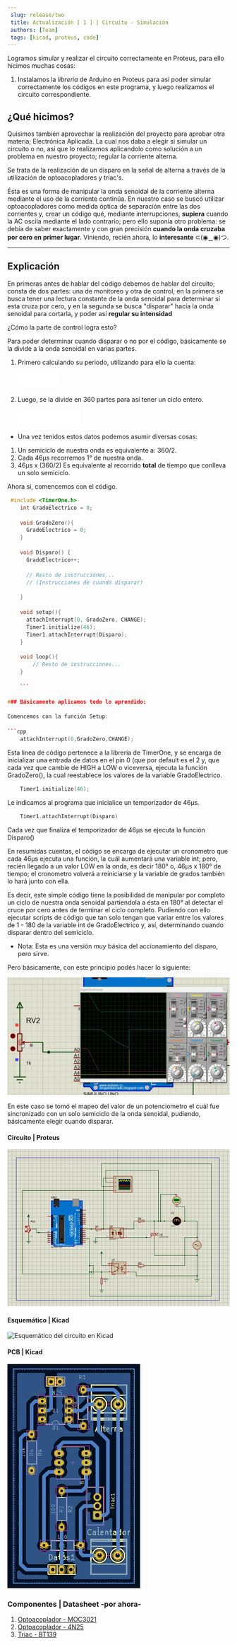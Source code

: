 ```yaml
---
 slug: release/two
 title: Actualización [ 1 ] | Circuito - Simulación
 authors: [Team]
 tags: [kicad, proteus, code]
---
```


Logramos simular y realizar el circuito correctamente en Proteus, para ello hicimos muchas cosas:

1. Instalamos la *libreria* de Arduino en Proteus para así poder simular correctamente los códigos en este programa, y luego realizamos el circuito correspondiente.

## ¿Qué hicimos?

Quisimos también aprovechar la realización del proyecto para aprobar otra materia; Electrónica Aplicada. La cual nos daba a elegir si simular un circuito o no, así que lo realizamos aplicandolo como solución a un problema en nuestro proyecto; regular la corriente alterna.

Se trata de la realización de un disparo en la señal de alterna a través de la utilización de optoacopladores y triac's.

Ésta es una forma de manipular la onda senoidal de la corriente alterna mediante el uso de la corriente continúa. En nuestro caso se buscó utilizar optoacopladores como medida óptica de separación entre las dos corrientes y, crear un código qué, mediante interrupciones, **supiera** cuando la AC oscila mediante el lado contrario; pero ello suponía otro problema: se debía de saber exactamente y con gran precisión **cuando la onda cruzaba por cero en primer lugar**. Viniendo, recién ahora, lo **interesante** ⊂(◉‿◉)つ.

---

## Explicación 

En primeras antes de hablar del código debemos de hablar del circuito; consta de dos partes: una de monitoreo y otra de control, en la primera se busca tener una lectura constante de la onda senoidal para determinar sí esta cruza por cero, y en la segunda se busca "disparar" hacía la onda senoidal para cortarla, y poder así **regular su intensidad**

¿Cómo la parte de control logra esto?

Para poder determinar cuando disparar o no por el código, básicamente se la divide a la onda senoidal en varias partes.
1. Primero calculando su periodo, utilizando para ello la cuenta:

   ![Calculo Uno](../Ref/CalculoUno.png)

2. Luego, se la divide en 360 partes para así tener un ciclo entero.

   ![Calculo Dos](../Ref/CalculoDos.png)

+ Una vez tenidos estos datos podemos asumir diversas cosas:

1. Un semiciclo de nuestra onda es equivalente a: 360/2.
2. Cada 46μs recorremos 1° de nuestra onda.
3. 46μs x (360/2) Es equivalente al recorrido **total** de tiempo que conlleva un solo semiciclo.

Ahora sí, comencemos con el código. 

```cpp
 #include <TimerOne.h>
    int GradoElectrico = 0;
    
    void GradoZero(){
      GradoElectrico = 0;
    }

    void Disparo() {
      GradoElectrico++;

      // Resto de instrucciones...
      // (Instrucciones de cuando disparar)
      
    }
    
    void setup(){
      attachInterrupt(0, GradoZero, CHANGE);
      Timer1.initialize(46);
      Timer1.attachInterrupt(Disparo);
    }

    void loop(){ 
        // Resto de instrucciones... 
    }
    
    ```

### Básicamente aplicamos todo lo aprendido: 

Comencemos con la función Setup:

```cpp
    attachInterrupt(0,GradoZero,CHANGE);
```

Esta linea de código pertenece a la libreria de TimerOne, y se encarga de inicializar una entrada de datos en el pin 0 (que por default es el 2 y, que cada vez que cambie de HIGH a LOW o viceversa, ejecuta la función GradoZero(), la cual reestablece los valores de la variable GradoElectrico.

```cpp
    Timer1.initialize(46);
```

Le indicamos al programa que inicialice un temporizador de 46μs.

```cpp
    Timer1.attachInterrupt(Disparo)
```


Cada vez que finaliza el temporizador de 46μs se ejecuta la función Disparo()

En resumidas cuentas, el código se encarga de ejecutar un cronometro que cada 46μs ejecuta una función, la cuál aumentará una variable int; pero, recién llegado a un valor LOW en la onda, es decir 180° o, 46μs x 180° de tiempo; el cronometro volverá a reiniciarse y la variable de grados también lo hará junto con ella.


Es decir, este simple código tiene la posibilidad de manipular por completo un ciclo de nuestra onda senoidal partiendola a ésta en 180° al detectar el cruce por cero antes de terminar el ciclo completo. Pudiendo con ello ejecutar scripts de código que tan solo tengan que variar entre los valores de 1 - 180 de la variable int de GradoElectrico y, así, determinando cuando disparar dentro del semiciclo.
- Nota: Esta es una versión *muy* básica del accionamiento del disparo, pero sirve.


Pero básicamente, con este principio podés hacer lo siguiente:

![Simulación Proteus del Circuito](../Ref/Video-Simulacion.gif)

En este caso se tomó el mapeo del valor de un potenciometro el cuál fue sincronizado con un solo semiciclo de la onda senoidal, pudiendo, básicamente elegir cuando disparar.

#### Circuito | Proteus

![Circuito simulable en Proteus](../Ref/Prototipo-Simulacion.jpeg)

#### Esquemático | Kicad

![Esquemático del circuito en Kicad](../Ref/Prototipo-Esquemático.jpeg)

#### PCB | Kicad 

![PCB de Prototipo del circuito en Kicad](../Ref/Prototipo-PCB.jpeg)


### Componentes | Datasheet -por ahora-

1. [Optoacoplador - MOC3021](https://pdf1.alldatasheet.es/datasheet-pdf/view/53870/FAIRCHILD/MOC3021.html)
2. [Optoacoplador - 4N25](https://pdf1.alldatasheet.es/datasheet-pdf/view/158124/VISHAY/4N25.html)
3. [Triac - BT139](https://pdf1.alldatasheet.es/datasheet-pdf/view/16787/PHILIPS/BT139-600.html)
